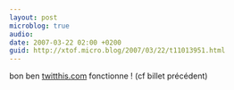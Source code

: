 ```yaml
---
layout: post
microblog: true
audio: 
date: 2007-03-22 02:00 +0200
guid: http://xtof.micro.blog/2007/03/22/t11013951.html
---
```

bon ben [twitthis.com](http://twitthis.com/) fonctionne ! (cf billet précédent)
